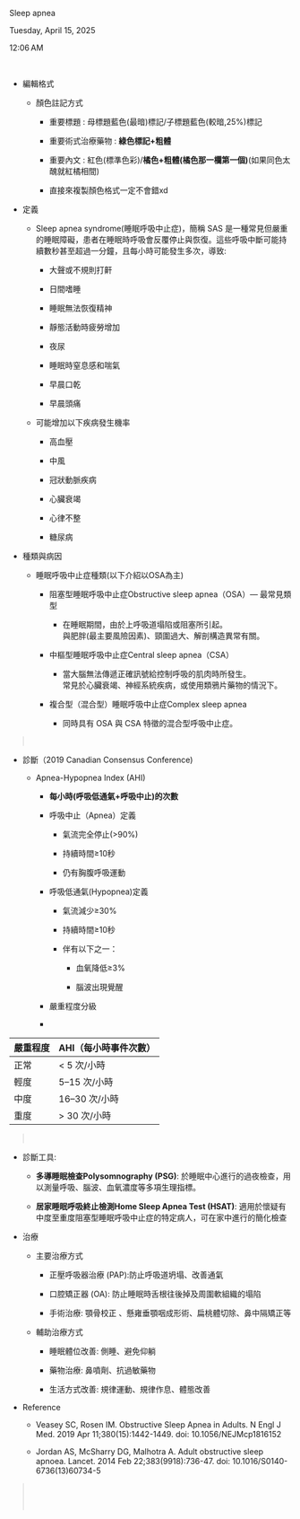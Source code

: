 Sleep apnea

Tuesday, April 15, 2025

12:06 AM

 

- 編輯格式

  - 顏色註記方式

    - 重要標題 : 母標題藍色(最暗)標記/子標題藍色(較暗,25%)標記

    - 重要術式治療藥物 : **綠色標記+粗體**

    - 重要內文 : 紅色(標準色彩)/**橘色+粗體(橘色那一欄第一個)**(如果同色太醜就紅橘相間)

    - 直接來複製顏色格式一定不會錯xd

- 定義

  - Sleep apnea syndrome(睡眠呼吸中止症)，簡稱 SAS 是一種常見但嚴重的睡眠障礙，患者在睡眠時呼吸會反覆停止與恢復。這些呼吸中斷可能持續數秒甚至超過一分鐘，且每小時可能發生多次，導致:

    - 大聲或不規則打鼾

    - 日間嗜睡

    - 睡眠無法恢復精神

    - 靜態活動時疲勞增加

    - 夜尿

    - 睡眠時窒息感和喘氣

    - 早晨口乾

    - 早晨頭痛

  - 可能增加以下疾病發生機率

    - 高血壓

    - 中風

    - 冠狀動脈疾病

    - 心臟衰竭

    - 心律不整

    - 糖尿病

- 種類與病因

  - 睡眠呼吸中止症種類(以下介紹以OSA為主)

    - 阻塞型睡眠呼吸中止症Obstructive sleep apnea（OSA）— 最常見類型

      - 在睡眠期間，由於上呼吸道塌陷或阻塞所引起。  
        與肥胖(最主要風險因素)、頸圍過大、解剖構造異常有關。

    - 中樞型睡眠呼吸中止症Central sleep apnea（CSA）

      - 當大腦無法傳遞正確訊號給控制呼吸的肌肉時所發生。  
        常見於心臟衰竭、神經系統疾病，或使用類鴉片藥物的情況下。

    - 複合型（混合型）睡眠呼吸中止症Complex sleep apnea

      - 同時具有 OSA 與 CSA 特徵的混合型呼吸中止症。

>  

- 診斷（2019 Canadian Consensus Conference)

  - Apnea-Hypopnea Index (AHI)

    - **每小時(呼吸低通氣+呼吸中止)的次數**

    - 呼吸中止（Apnea）定義

      - 氣流完全停止(\>90%)

      - 持續時間≥10秒

      - 仍有胸腹呼吸運動

    - 呼吸低通氣(Hypopnea)定義

      - 氣流減少≥30%

      - 持續時間≥10秒

      - 伴有以下之一：

        - 血氧降低≥3%

        - 腦波出現覺醒

    - 嚴重程度分級

    - 

| **嚴重程度** | **AHI（每小時事件次數）** |
|--------------|---------------------------|
| 正常         | \< 5 次/小時              |
| 輕度         | 5–15 次/小時              |
| 中度         | 16–30 次/小時             |
| 重度         | \> 30 次/小時             |

>  

- 診斷工具:

  - **多導睡眠檢查Polysomnography (PSG)**: 於睡眠中心進行的過夜檢查，用以測量呼吸、腦波、血氧濃度等多項生理指標。

  - **居家睡眠呼吸終止檢測Home Sleep Apnea Test (HSAT)**: 適用於懷疑有中度至重度阻塞型睡眠呼吸中止症的特定病人，可在家中進行的簡化檢查

<!-- -->

- 治療

  - 主要治療方式

    - 正壓呼吸器治療 (PAP):防止呼吸道坍塌、改善通氣

    - 口腔矯正器 (OA): 防止睡眠時舌根往後掉及周圍軟組織的塌陷

    - 手術治療: 顎骨校正 、懸雍垂顎咽成形術、扁桃體切除、鼻中隔矯正等

  - 輔助治療方式

    - 睡眠體位改善: 側睡、避免仰躺

    - 藥物治療: 鼻噴劑、抗過敏藥物

    - 生活方式改善: 規律運動、規律作息、體態改善

- Reference

  - Veasey SC, Rosen IM. Obstructive Sleep Apnea in Adults. N Engl J Med. 2019 Apr 11;380(15):1442-1449. doi: 10.1056/NEJMcp1816152

  - Jordan AS, McSharry DG, Malhotra A. Adult obstructive sleep apnoea. Lancet. 2014 Feb 22;383(9918):736-47. doi: 10.1016/S0140-6736(13)60734-5

>  
>
>  
